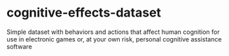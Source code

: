 # cognitive-effects-dataset
Simple dataset with behaviors and actions that affect human cognition for use in electronic games or, at your own risk, personal cognitive assistance software
